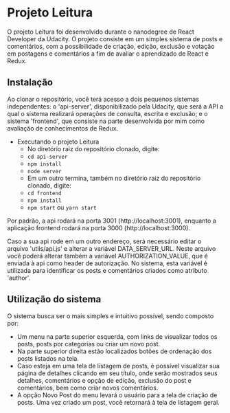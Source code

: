 # Projeto Leitura

O projeto Leitura foi desenvolvido durante o nanodegree de React Developer da Udacity. O projeto consiste em um simples sistema de posts e comentários, com a possibilidade de criação, edição, exclusão e votação em postagens e comentários a fim de avaliar o aprendizado de React e Redux.

## Instalação

Ao clonar o repositório, você terá acesso a dois pequenos sistemas independentes: o 'api-server', disponibilizado pela Udacity, que será a API a qual o sistema realizará operações de consulta, escrita e exclusão; e o sistema 'frontend', que consiste na parte desenvolvida por mim como avaliação de conhecimentos de Redux.

* Executando o projeto Leitura
    - No diretório raiz do repositório clonado, digite:
    - `cd api-server`
    - `npm install`
    - `node server`
    - Em um outro termina, também no diretório raiz do repositório clonado, digite:
    - `cd frontend`
    - `npm install`
    - `npm start` ou `yarn start`
    
Por padrão, a api rodará na porta 3001 (http://localhost:3001), enquanto a aplicação frontend rodará na porta 3000 (http://localhost:3000).

Caso a sua api rode em um outro endereço, será necessário editar o arquivo 'utils/api.js' e alterar a variável DATA_SERVER_URL. Neste arquivo você poderá alterar também a variável AUTHORIZATION_VALUE, que é enviada à api como header de autorização. No sistema, esta variável é utilizada para identificar os posts e comentários criados como atributo 'author'.

## Utilização do sistema

O sistema busca ser o mais simples e intuitivo possível, sendo composto por:

* Um menu na parte superior esquerda, com links de visualizar todos os posts, posts por categorias ou criar um novo post.
* Na parte superior direita estão localizados botões de ordenação dos posts listados na tela.
* Caso esteja em uma tela de listagem de posts, é possível visualizar sua página de detalhes clicando em seu título, onde serão mostrados seus detalhes, comentários e opção de edição, exclusão do post e comentários, bem como criar novos comentários.
* A opção Novo Post do menu levará o usuário para a tela de criação de posts. Uma vez criado um post, você retornará à tela de listagem geral.
